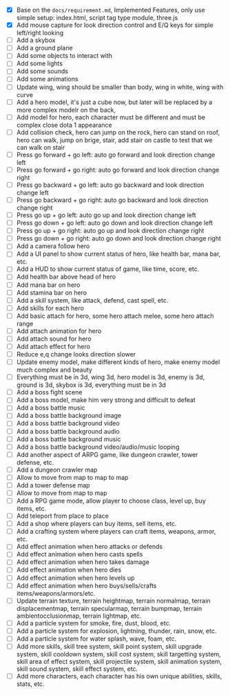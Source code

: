 - [x] Base on the `docs/requirement.md`, Implemented Features, only use simple setup: index.html, script tag type module, three.js
- [x] Add mouse capture for look direction control and E/Q keys for simple left/right looking
- [ ] Add a skybox
- [ ] Add a ground plane
- [ ] Add some objects to interact with
- [ ] Add some lights
- [ ] Add some sounds
- [ ] Add some animations
- [ ] Update wing, wing should be smaller than body, wing in white, wing with curve
- [ ] Add a hero model, it's just a cube now, but later will be replaced by a more complex modelr on the back, 
- [ ] Add model for hero, each character must be different and must be complex close dota 1 appearance
- [ ] Add collision check, hero can jump on the rock, hero can stand on roof, hero can walk, jump on brige, stair, add stair on castle to test that we can walk on stair
- [ ] Press go forward + go left: auto go forward and look direction change left
- [ ] Press go forward + go right: auto go forward and look direction change right
- [ ] Press go backward + go left: auto go backward and look direction change left
- [ ] Press go backward + go right: auto go backward and look direction change right
- [ ] Press go up + go left: auto go up and look direction change left
- [ ] Press go down + go left: auto go down and look direction change left
- [ ] Press go up + go right: auto go up and look direction change right
- [ ] Press go down + go right: auto go down and look direction change right
- [ ] Add a camera follow hero
- [ ] Add a UI panel to show current status of hero, like health bar, mana bar, etc.
- [ ] Add a HUD to show current status of game, like time, score, etc.
- [ ] Add health bar above head of hero
- [ ] Add mana bar on hero
- [ ] Add stamina bar on hero
- [ ] Add a skill system, like attack, defend, cast spell, etc.
- [ ] Add skills for each hero
- [ ] Add basic attach for hero, some hero attach melee, some hero attach range
- [ ] Add attach animation for hero
- [ ] Add attach sound for hero
- [ ] Add attach effect for hero
- [ ] Reduce e,q change looks direction slower
- [ ] Update enemy model, make different kinds of hero, make enemy model much complex and beauty
- [ ] Everything must be in 3d, wing 3d, hero model is 3d, enemy is 3d, ground is 3d, skybox is 3d, everything must be in 3d
- [ ] Add a boss fight scene
- [ ] Add a boss model, make him very strong and difficult to defeat
- [ ] Add a boss battle music
- [ ] Add a boss battle background image
- [ ] Add a boss battle background video
- [ ] Add a boss battle background audio
- [ ] Add a boss battle background music
- [ ] Add a boss battle background video/audio/music looping
- [ ] Add another aspect of ARPG game, like dungeon crawler, tower defense, etc.
- [ ] Add a dungeon crawler map
- [ ] Allow to move from map to map to map
- [ ] Add a tower defense map
- [ ] Allow to move from map to map
- [ ] Add a RPG game mode, allow player to choose class, level up, buy items, etc.
- [ ] Add teleport from place to place
- [ ] Add a shop where players can buy items, sell items, etc.
- [ ] Add a crafting system where players can craft items, weapons, armor, etc.
- [ ] Add effect animation when hero attacks or defends
- [ ] Add effect animation when hero casts spells
- [ ] Add effect animation when hero takes damage
- [ ] Add effect animation when hero dies
- [ ] Add effect animation when hero levels up
- [ ] Add effect animation when hero buys/sells/crafts items/weapons/armors/etc.
- [ ] Update terrain texture, terrain heightmap, terrain normalmap, terrain displacementmap, terrain specularmap, terrain bumpmap, terrain ambientocclusionmap, terrain lightmap, etc.
- [ ] Add a particle system for smoke, fire, dust, blood, etc.
- [ ] Add a particle system for explosion, lightning, thunder, rain, snow, etc.
- [ ] Add a particle system for water splash, wave, foam, etc.
- [ ] Add more skills, skill tree system, skill point system, skill upgrade system, skill cooldown system, skill cost system, skill targetting system, skill area of effect system, skill projectile system, skill animation system, skill sound system, skill effect system, etc.
- [ ] Add more characters, each character has his own unique abilities, skills, stats, etc.
